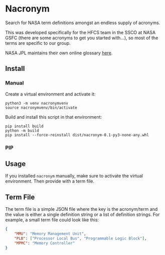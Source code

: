 # Nacronym
Search for NASA term definitions amongst an endless supply of acronyms.

This was developed specifically for the HFCS team in the SSCO at NASA GSFC (there are some acronyms to get you started with...), so most of the terms are specific to our group.

NASA JPL maintains their own online glossary [here](https://solarsystem.nasa.gov/basics/glossary.php).

## Install

### Manual
Create a virtual environment and activate it:
```
python3 -m venv nacronymvenv
source nacronymvenv/bin/activate
```

Build and install this script in that environment:
```
pip install build
python -m build
pip install --force-reinstall dist/nacronym-0.1-py3-none-any.whl
```

### PIP

## Usage

If you installed `nacronym` manually, make sure to activate the virtual environment.
Then provide with a term file.


## Term File
The term file is a simple JSON file where the key is the acronym/term and the value is either a single definition string or a list of definition strings. For example, a small term file could look like this:

```json
{
    "MMU": "Memory Management Unit",
    "PLB": ["Processor Local Bus", "Programmable Logic Block"],
    "MPMC": "Memory Controller"
}
```
